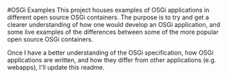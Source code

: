 #OSGi Examples
This project houses examples of OSGi applications in different open source OSGi containers.  The purpose is to try and get a clearer understanding of how
one would develop an OSGi application, and some live examples of the differences between some of the more popular open source OSGi containers.
<br/>

Once I have a better understanding of the OSGi specification, how OSGi applications are written, and how they differ from other applications (e.g. webapps),
I'll update this readme.